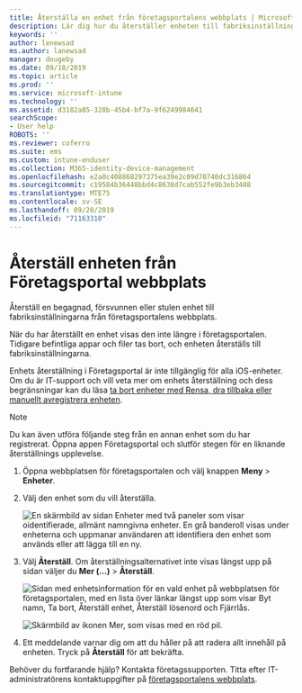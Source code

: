 ```yaml
---
title: Återställa en enhet från företagsportalens webbplats | Microsoft Docs
description: Lär dig hur du återställer enheten till fabriksinställningarna från företagsportalens webbplats.
keywords: ''
author: lenewsad
ms.author: lanewsad
manager: dougeby
ms.date: 09/18/2019
ms.topic: article
ms.prod: ''
ms.service: microsoft-intune
ms.technology: ''
ms.assetid: d3182a85-328b-45b4-bf7a-9f6249984641
searchScope:
- User help
ROBOTS: ''
ms.reviewer: coferro
ms.suite: ems
ms.custom: intune-enduser
ms.collection: M365-identity-device-management
ms.openlocfilehash: e2a0c408868297375ea39e2c09d70740dc316864
ms.sourcegitcommit: c19584b36448bbd4c8638d7cab552fe9b3eb3408
ms.translationtype: MTE75
ms.contentlocale: sv-SE
ms.lasthandoff: 09/20/2019
ms.locfileid: "71163310"
---
```

# <a name="reset-device-from-company-portal-website"></a>Återställ enheten från Företagsportal webbplats

Återställ en begagnad, försvunnen eller stulen enhet till fabriksinställningarna från företagsportalens webbplats.  

När du har återställt en enhet visas den inte längre i företagsportalen. Tidigare befintliga appar och filer tas bort, och enheten återställs till fabriksinställningarna. 

Enhets återställning i Företagsportal är inte tillgänglig för alla iOS-enheter. Om du är IT-support och vill veta mer om enhets återställning och dess begränsningar kan du läsa [ta bort enheter med Rensa, dra tillbaka eller manuellt avregistrera enheten](https://docs.microsoft.com/intune/devices-wipe).  

> [!Note]
> Du kan även utföra följande steg från en annan enhet som du har registrerat. Öppna appen Företagsportal och slutför stegen för en liknande återställnings upplevelse. 

1. Öppna webbplatsen för företagsportalen och välj knappen __Meny__ > __Enheter__.  

2. Välj den enhet som du vill återställa.

    ![En skärmbild av sidan Enheter med två paneler som visar oidentifierade, allmänt namngivna enheter. En grå banderoll visas under enheterna och uppmanar användaren att identifiera den enhet som används eller att lägga till en ny.](./media/rename-reset-device-step2-1808.png)  

3. Välj **Återställ**. Om återställningsalternativet inte visas längst upp på sidan väljer du **Mer (…)**  > **Återställ**.  

     ![Sidan med enhetsinformation för en vald enhet på webbplatsen för företagsportalen, med en lista över länkar längst upp som visar Byt namn, Ta bort, Återställ enhet, Återställ lösenord och Fjärrlås. ](./media/rename-reset-device-1808.png)  

    ![Skärmbild av ikonen Mer, som visas med en röd pil.](./media/rename-reset-device-step3-more-1808.png)  

4. Ett meddelande varnar dig om att du håller på att radera allt innehåll på enheten. Tryck på **Återställ** för att bekräfta.  

Behöver du fortfarande hjälp? Kontakta företagssupporten. Titta efter IT-administratörens kontaktuppgifter på [företagsportalens webbplats](https://go.microsoft.com/fwlink/?linkid=2010980).
